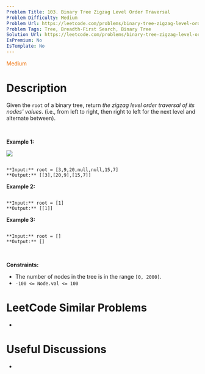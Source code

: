 ```yaml
---
Problem Title: 103. Binary Tree Zigzag Level Order Traversal
Problem Difficulty: Medium
Problem Url: https://leetcode.com/problems/binary-tree-zigzag-level-order-traversal/
Problem Tags: Tree, Breadth-First Search, Binary Tree
Solution Url: https://leetcode.com/problems/binary-tree-zigzag-level-order-traversal/solution/
IsPremium: No
IsTemplate: No
---
```


<span style="color: rgb(239, 108, 0);">Medium</span>

# Description

Given the `root` of a binary tree, return *the zigzag level order traversal of its nodes' values*. (i.e., from left to right, then right to left for the next level and alternate between).


 


**Example 1:**


![](https://assets.leetcode.com/uploads/2021/02/19/tree1.jpg)

```

**Input:** root = [3,9,20,null,null,15,7]
**Output:** [[3],[20,9],[15,7]]

```

**Example 2:**



```

**Input:** root = [1]
**Output:** [[1]]

```

**Example 3:**



```

**Input:** root = []
**Output:** []

```

 


**Constraints:**


* The number of nodes in the tree is in the range `[0, 2000]`.
* `-100 <= Node.val <= 100`




# LeetCode Similar Problems

- []()

# Useful Discussions

- []()
